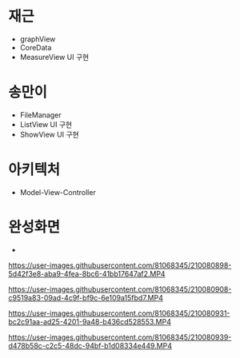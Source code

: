 # 재근
- graphView
- CoreData
- MeasureView UI 구현

# 송만이
- FileManager
- ListView UI 구현
- ShowView UI 구현

# 아키텍처
- Model-View-Controller

# 완성화면

- 
https://user-images.githubusercontent.com/81068345/210080898-5d42f3e8-aba9-4fea-8bc6-41bb17647af2.MP4



https://user-images.githubusercontent.com/81068345/210080908-c9519a83-09ad-4c9f-bf9c-6e109a15fbd7.MP4



https://user-images.githubusercontent.com/81068345/210080931-bc2c91aa-ad25-4201-9a48-b436cd528553.MP4



https://user-images.githubusercontent.com/81068345/210080939-d478b58c-c2c5-48dc-94bf-b1d08334e449.MP4

